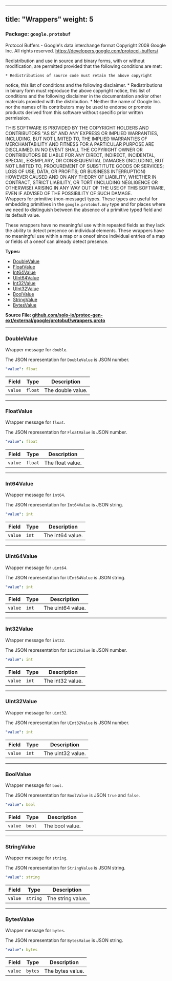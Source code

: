 
---
title: "Wrappers"
weight: 5
---

<!-- Code generated by solo-kit. DO NOT EDIT. -->


### Package: `google.protobuf`  
Protocol Buffers - Google's data interchange format
Copyright 2008 Google Inc.  All rights reserved.
https://developers.google.com/protocol-buffers/

Redistribution and use in source and binary forms, with or without
modification, are permitted provided that the following conditions are
met:

    * Redistributions of source code must retain the above copyright
notice, this list of conditions and the following disclaimer.
    * Redistributions in binary form must reproduce the above
copyright notice, this list of conditions and the following disclaimer
in the documentation and/or other materials provided with the
distribution.
    * Neither the name of Google Inc. nor the names of its
contributors may be used to endorse or promote products derived from
this software without specific prior written permission.

THIS SOFTWARE IS PROVIDED BY THE COPYRIGHT HOLDERS AND CONTRIBUTORS
"AS IS" AND ANY EXPRESS OR IMPLIED WARRANTIES, INCLUDING, BUT NOT
LIMITED TO, THE IMPLIED WARRANTIES OF MERCHANTABILITY AND FITNESS FOR
A PARTICULAR PURPOSE ARE DISCLAIMED. IN NO EVENT SHALL THE COPYRIGHT
OWNER OR CONTRIBUTORS BE LIABLE FOR ANY DIRECT, INDIRECT, INCIDENTAL,
SPECIAL, EXEMPLARY, OR CONSEQUENTIAL DAMAGES (INCLUDING, BUT NOT
LIMITED TO, PROCUREMENT OF SUBSTITUTE GOODS OR SERVICES; LOSS OF USE,
DATA, OR PROFITS; OR BUSINESS INTERRUPTION) HOWEVER CAUSED AND ON ANY
THEORY OF LIABILITY, WHETHER IN CONTRACT, STRICT LIABILITY, OR TORT
(INCLUDING NEGLIGENCE OR OTHERWISE) ARISING IN ANY WAY OUT OF THE USE
OF THIS SOFTWARE, EVEN IF ADVISED OF THE POSSIBILITY OF SUCH DAMAGE.  
Wrappers for primitive (non-message) types. These types are useful
for embedding primitives in the `google.protobuf.Any` type and for places
where we need to distinguish between the absence of a primitive
typed field and its default value.

These wrappers have no meaningful use within repeated fields as they lack
the ability to detect presence on individual elements.
These wrappers have no meaningful use within a map or a oneof since
individual entries of a map or fields of a oneof can already detect presence.


 
**Types:**


- [DoubleValue](#doublevalue)
- [FloatValue](#floatvalue)
- [Int64Value](#int64value)
- [UInt64Value](#uint64value)
- [Int32Value](#int32value)
- [UInt32Value](#uint32value)
- [BoolValue](#boolvalue)
- [StringValue](#stringvalue)
- [BytesValue](#bytesvalue)
  



**Source File: [github.com/solo-io/protoc-gen-ext/external/google/protobuf/wrappers.proto](https://github.com/solo-io/protoc-gen-ext/blob/main/external/google/protobuf/wrappers.proto)**





---
### DoubleValue

 
Wrapper message for `double`.

The JSON representation for `DoubleValue` is JSON number.

```yaml
"value": float

```

| Field | Type | Description |
| ----- | ---- | ----------- | 
| `value` | `float` | The double value. |




---
### FloatValue

 
Wrapper message for `float`.

The JSON representation for `FloatValue` is JSON number.

```yaml
"value": float

```

| Field | Type | Description |
| ----- | ---- | ----------- | 
| `value` | `float` | The float value. |




---
### Int64Value

 
Wrapper message for `int64`.

The JSON representation for `Int64Value` is JSON string.

```yaml
"value": int

```

| Field | Type | Description |
| ----- | ---- | ----------- | 
| `value` | `int` | The int64 value. |




---
### UInt64Value

 
Wrapper message for `uint64`.

The JSON representation for `UInt64Value` is JSON string.

```yaml
"value": int

```

| Field | Type | Description |
| ----- | ---- | ----------- | 
| `value` | `int` | The uint64 value. |




---
### Int32Value

 
Wrapper message for `int32`.

The JSON representation for `Int32Value` is JSON number.

```yaml
"value": int

```

| Field | Type | Description |
| ----- | ---- | ----------- | 
| `value` | `int` | The int32 value. |




---
### UInt32Value

 
Wrapper message for `uint32`.

The JSON representation for `UInt32Value` is JSON number.

```yaml
"value": int

```

| Field | Type | Description |
| ----- | ---- | ----------- | 
| `value` | `int` | The uint32 value. |




---
### BoolValue

 
Wrapper message for `bool`.

The JSON representation for `BoolValue` is JSON `true` and `false`.

```yaml
"value": bool

```

| Field | Type | Description |
| ----- | ---- | ----------- | 
| `value` | `bool` | The bool value. |




---
### StringValue

 
Wrapper message for `string`.

The JSON representation for `StringValue` is JSON string.

```yaml
"value": string

```

| Field | Type | Description |
| ----- | ---- | ----------- | 
| `value` | `string` | The string value. |




---
### BytesValue

 
Wrapper message for `bytes`.

The JSON representation for `BytesValue` is JSON string.

```yaml
"value": bytes

```

| Field | Type | Description |
| ----- | ---- | ----------- | 
| `value` | `bytes` | The bytes value. |





<!-- Start of HubSpot Embed Code -->
<script type="text/javascript" id="hs-script-loader" async defer src="//js.hs-scripts.com/5130874.js"></script>
<!-- End of HubSpot Embed Code -->
